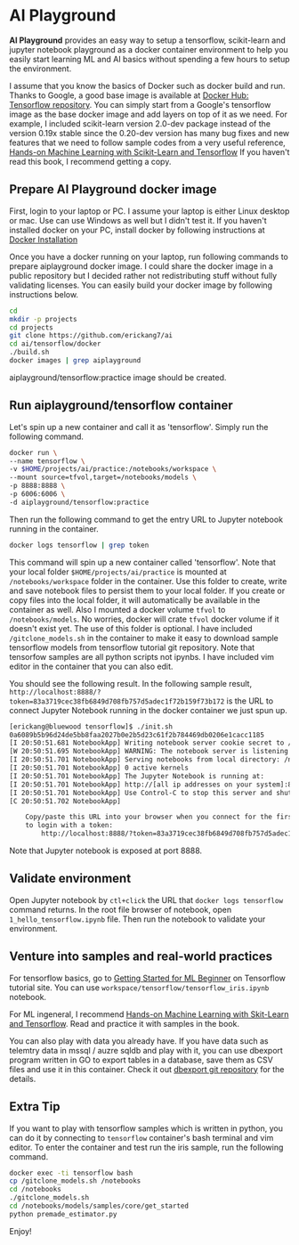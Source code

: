 # AI Playground

**AI Playground** provides an easy way to setup a tensorflow, scikit-learn and jupyter notebook playground as a docker container environment to help you easily start learning ML and AI basics without spending a few hours to setup the environment.

I assume that you know the basics of Docker such as docker build and run. Thanks to Google, a good base image is available at [Docker Hub: Tensorflow repository](https://hub.docker.com/r/tensorflow/tensorflow). You can simply start from a Google's tensorflow image as the base docker image and add layers on top of it as we need. For example, I included scikit-learn version 2.0-dev package instead of the version 0.19x stable since the 0.20-dev version has many bug fixes and new features that we need to follow sample codes from a very useful reference, [Hands-on Machine Learning with Scikit-Learn and Tensorflow](https://www.amazon.com/Hands-Machine-Learning-Scikit-Learn-TensorFlow/dp/1491962291/ref=sr_1_2?ie=UTF8&qid=1521836305&sr=8-2&keywords=hands-on+machine+learning+with+scikit-learn+%26+tensorflow) If you haven't read this book, I recommend getting a copy.

## Prepare AI Playground docker image
First, login to your laptop or PC. I assume your laptop is either Linux desktop or mac. Use can use Windows as well but I didn't test it.
If you haven't installed docker on your PC, install docker by following instructions at [Docker Installation](https://docs.docker.com/install/)

Once you have a docker running on your laptop, run following commands to prepare aiplayground docker image. I could share the docker image in a public repository but I decided rather not redistributing stuff without fully validating licenses. You can easily build your docker image by following instructions below.

```bash
cd
mkdir -p projects
cd projects
git clone https://github.com/erickang7/ai
cd ai/tensorflow/docker
./build.sh
docker images | grep aiplayground
```
aiplayground/tensorflow:practice image should be created.

## Run aiplayground/tensorflow container
Let's spin up a new container and call it as 'tensorflow'. Simply run the following command.

```bash
docker run \
--name tensorflow \
-v $HOME/projects/ai/practice:/notebooks/workspace \
--mount source=tfvol,target=/notebooks/models \
-p 8888:8888 \
-p 6006:6006 \
-d aiplayground/tensorflow:practice
```

Then run the following command to get the entry URL to Jupyter notebook running in the container.

```bash
docker logs tensorflow | grep token
```

This command will spin up a new container called 'tensorflow'. Note that your local folder ```$HOME/projects/ai/practice``` is mounted at ```/notebooks/workspace``` folder in the container. Use this folder to create, write and save notebook files to persist them to your local folder. If you create or copy files into the local folder, it will automatically be available in the container as well. Also I mounted a docker volume ```tfvol``` to ```/notebooks/models```. No worries, docker will crate ```tfvol``` docker volume if it doesn't exist yet. The use of this folder is optional. I have included ```/gitclone_models.sh``` in the container to make it easy to download sample tensorflow models from tensorflow tutorial git repository. Note that tensorfow samples are all python scripts not ipynbs. I have included vim editor in the container that you can also edit.   

You should see the following result. In the following sample result, ```http://localhost:8888/?token=83a3719cec38fb6849d708fb757d5adec1f72b159f73b172``` is the URL to connect Jupyter Notebook running in the docker container we just spun up.

```bash
[erickang@bluewood tensorflow]$ ./init.sh
0a6089b5b96d24de5bb8faa2027b0e2b5d23c61f2b784469db0206e1cacc1185
[I 20:50:51.681 NotebookApp] Writing notebook server cookie secret to /root/.local/share/jupyter/runtime/notebook_cookie_secret
[W 20:50:51.695 NotebookApp] WARNING: The notebook server is listening on all IP addresses and not using encryption. This is not recommended.
[I 20:50:51.701 NotebookApp] Serving notebooks from local directory: /notebooks
[I 20:50:51.701 NotebookApp] 0 active kernels
[I 20:50:51.701 NotebookApp] The Jupyter Notebook is running at:
[I 20:50:51.701 NotebookApp] http://[all ip addresses on your system]:8888/?token=83a3719cec38fb6849d708fb757d5adec1f72b159f73b172
[I 20:50:51.701 NotebookApp] Use Control-C to stop this server and shut down all kernels (twice to skip confirmation).
[C 20:50:51.702 NotebookApp]

    Copy/paste this URL into your browser when you connect for the first time,
    to login with a token:
        http://localhost:8888/?token=83a3719cec38fb6849d708fb757d5adec1f72b159f73b172
```

Note that Jupyter notebook is exposed at port 8888.

## Validate environment
Open Jupyter notebook by ```ctl+click``` the URL that ```docker logs tensorflow``` command returns.
In the root file browser of notebook, open ```1_hello_tensorflow.ipynb``` file. Then run the notebook to validate your environment.

## Venture into samples and real-world practices
For tensorflow basics, go to [Getting Started for ML Beginner](https://www.tensorflow.org/get_started/get_started_for_beginners) on Tensorflow tutorial site. You can use ```workspace/tensorflow/tensorflow_iris.ipynb``` notebook.

For ML ingeneral, I recommend [Hands-on Machine Learning with Skit-Learn and Tensorflow](https://www.amazon.com/Hands-Machine-Learning-Scikit-Learn-TensorFlow/dp/1491962291/ref=sr_1_2?ie=UTF8&qid=1521836305&sr=8-2&keywords=hands-on+machine+learning+with+scikit-learn+%26+tensorflow). Read and practice it with samples in the book.

You can also play with data you already have. If you have data such as telemtry data in mssql / auzre sqldb and play with it, you can use dbexport program written in GO to export tables in a database, save them as CSV files and use it in this container. Check it out [dbexport git repository](https://github.com/erickang7/dbexport) for the details.

## Extra Tip
If you want to play with tensorflow samples which is written in python, you can do it by connecting to ```tensorflow``` container's bash terminal and vim editor. To enter the container and test run the iris sample, run the following command.

```bash
docker exec -ti tensorflow bash
cp /gitclone_models.sh /notebooks
cd /notebooks
./gitclone_models.sh
cd /notebooks/models/samples/core/get_started
python premade_estimator.py
```

Enjoy!
